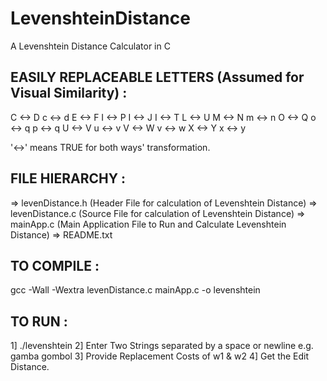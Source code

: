 LevenshteinDistance
===================

A Levenshtein Distance Calculator in C


EASILY REPLACEABLE LETTERS (Assumed for Visual Similarity) :
-----------------------------------------------------------
C <-> D
c <-> d
E <-> F
I <-> P
I <-> J
I <-> T
L <-> U
M <-> N
m <-> n
O <-> Q
o <-> q
p <-> q
U <-> V
u <-> v
V <-> W
v <-> w
X <-> Y
x <-> y

'<->' means TRUE for both ways' transformation.


FILE HIERARCHY :
---------------
=> levenDistance.h (Header File for calculation of Levenshtein Distance)
=> levenDistance.c (Source File for calculation of Levenshtein Distance)
=> mainApp.c (Main Application File to Run and Calculate Levenshtein Distance)
=> README.txt


TO COMPILE :
------------
gcc -Wall -Wextra levenDistance.c mainApp.c -o levenshtein


TO RUN :
-------
1]	./levenshtein
2]	Enter Two Strings separated by a space or newline e.g. gamba gombol
3]	Provide Replacement Costs of w1 & w2
4]	Get the Edit Distance.
